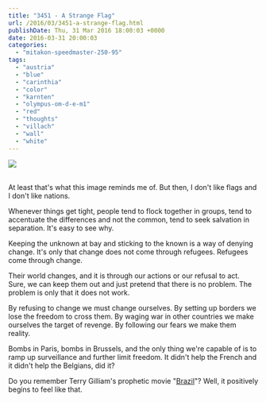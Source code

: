 ```yaml
---
title: "3451 - A Strange Flag"
url: /2016/03/3451-a-strange-flag.html
publishDate: Thu, 31 Mar 2016 18:00:03 +0000
date: 2016-03-31 20:00:03
categories: 
  - "mitakon-speedmaster-250-95"
tags: 
  - "austria"
  - "blue"
  - "carinthia"
  - "color"
  - "karnten"
  - "olympus-om-d-e-m1"
  - "red"
  - "thoughts"
  - "villach"
  - "wall"
  - "white"
---
```

<div class="container">
<div class="center"><a target="_blank" href="https://d25zfm9zpd7gm5.cloudfront.net/1200x1200/2015/20151119_091510_lr.jpg"><img class="webfeedsFeaturedVisual" src="https://d25zfm9zpd7gm5.cloudfront.net/0600x0600/2015/20151119_091510_lr.jpg" /></a></div>
</div>
<br />

At least that's what this image reminds me of. But then, I don't like flags and I don't like nations.

Whenever things get tight, people tend to flock together in groups, tend to accentuate the differences and not the common, tend to seek salvation in separation. It's easy to see why. 

Keeping the unknown at bay and sticking to the known is a way of denying change. It's only that change does not come through refugees. Refugees come through change. 

Their world changes, and it is through our actions or our refusal to act. Sure, we can keep them out and just pretend that there is no problem. The problem is only that it does not work. 

By refusing to change we must change ourselves. By setting up borders we lose the freedom to cross them. By waging war in other countries we make ourselves the target of revenge. By following our fears we make them reality.

Bombs in Paris, bombs in Brussels, and the only thing we're capable of is to ramp up surveillance and further limit freedom. It didn't help the French and it didn't help the Belgians, did it?

Do you remember Terry Gilliam's prophetic movie "<a href="http://consequenceofsound.net/2015/12/the-nightmare-of-terry-gilliams-brazil-30-years-later/" target="_blank">Brazil</a>"? Well, it positively begins to feel like that.
